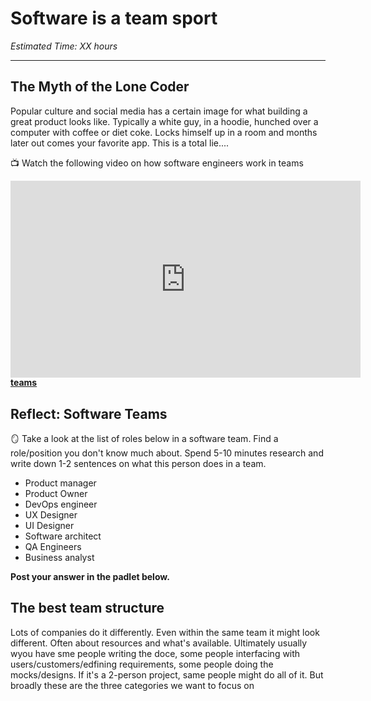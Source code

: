 # Software is a team sport

*Estimated Time: XX hours*

---

## The Myth of the Lone Coder

Popular culture and social media has a certain image for what building a great product looks like. Typically a white guy, in a hoodie, hunched over a computer with coffee or diet coke. Locks himself up in a room and months later out comes your favorite app. This is a total lie....


<aside>


📺 Watch the following video on how software engineers work in teams
</aside>

<div style="position: relative; padding-bottom: 56.25%; height: 0;">
  <iframe width="560" height="315" src="https://www.youtube.com/embed/hpn8MPHOpDo" title="YouTube video player" frameborder="0" allow="accelerometer; autoplay; clipboard-write; encrypted-media; gyroscope; picture-in-picture" allowfullscreen></iframe>
</div>

<aside>
  
📖 Read this article on **[Roles and responsibiliites in software development teams](https://this.isfluent.com/blog/2018/roles-and-responsibilities-in-a-software-development-team)**
  
</aside>


## Reflect: Software Teams 

<aside>


🪞 Take a look at the list of roles below in a software team. Find a role/position you don't know much about. Spend 5-10 minutes research and write down 1-2 sentences on what this person does in a team. 
  - Product manager 
  - Product Owner
  - DevOps engineer
  - UX Designer
  - UI Designer
  - Software architect
  - QA Engineers
  - Business analyst 
  
**Post your answer in the padlet below.**

</aside>

## The best team structure
Lots of companies do it differently. Even within the same team it might look different. Often about resources and what's available. 
Ultimately usually wyou have sme people writing the doce, some people interfacing with users/customers/edfining requirements, some people doing the mocks/designs. If it's a 2-person project, same people might do all of it. But broadly these are the three categories we want to focus on 

